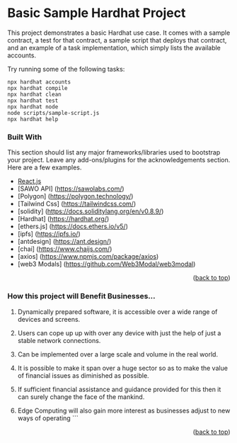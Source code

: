 # Basic Sample Hardhat Project

This project demonstrates a basic Hardhat use case. It comes with a sample contract, a test for that contract, a sample script that deploys that contract, and an example of a task implementation, which simply lists the available accounts.

Try running some of the following tasks:

```shell
npx hardhat accounts
npx hardhat compile
npx hardhat clean
npx hardhat test
npx hardhat node
node scripts/sample-script.js
npx hardhat help
```
### Built With

This section should list any major frameworks/libraries used to bootstrap your project. Leave any add-ons/plugins for the acknowledgements section. Here are a few examples.

* [React.js](https://reactjs.org/)
* [SAWO API] (https://sawolabs.com/)
* [Polygon] (https://polygon.technology/)
* [Tailwind Css] (https://tailwindcss.com/)
* [solidity] (https://docs.soliditylang.org/en/v0.8.9/)
* [Hardhat] (https://hardhat.org/)
* [ethers.js] (https://docs.ethers.io/v5/)
* [ipfs] (https://ipfs.io/)
* [antdesign] (https://ant.design/)
* [chai] (https://www.chaijs.com/)
* [axios] (https://www.npmjs.com/package/axios)
* [web3 Modals] (https://github.com/Web3Modal/web3modal)
<p align="right">(<a href="#top">back to top</a>)</p>

### How this project will Benefit Businesses...

1. Dynamically prepared software, it is accessible over a wide range of devices and screens. 

2. Users can cope up up with over any device with just the help of just a stable network connections.

3. Can be implemented over a large scale and volume in the real world.

4. It is possible to make it span over a huge sector so as to make the value of financial issues as diminished as possible. 

5. If sufficient financial assistance and guidance provided for this then it can surely change the face of the mankind.

6. Edge Computing will also gain more interest as businesses adjust to new ways of operating ```

<p align="right">(<a href="#top">back to top</a>)</p>

